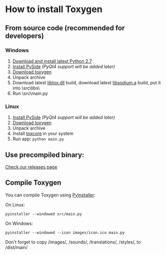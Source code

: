 # How to install Toxygen

## From source code (recommended for developers)

### Windows

1. [Download and install latest Python 2.7](https://www.python.org/downloads/windows/)
2. [Install PySide](https://pypi.python.org/pypi/PySide/1.2.4) *(PyQt4 support will be added later)*
3. [Download toxygen](https://github.com/xveduk/toxygen/archive/master.zip)
4. Unpack archive  
5. Download latest [libtox.dll](https://build.tox.chat/view/libtoxcore/job/libtoxcore_build_windows_x86_shared_release/lastSuccessfulBuild/artifact/libtoxcore_build_windows_x86_shared_release.zip) build, download latest [libsodium.a](https://build.tox.chat/view/libsodium/job/libsodium_build_windows_x86_static_release/lastSuccessfulBuild/artifact/libsodium_build_windows_x86_static_release.zip) build, put it into \src\libs\
6. Run \src\main.py


### Linux

1. [Install PySide](https://wiki.qt.io/PySide_Binaries_Linux) *(PyQt4 support will be added later)*
2. [Download toxygen](https://github.com/xveduk/toxygen/archive/master.zip)
3. Unpack archive 
4. Install [toxcore](https://github.com/irungentoo/toxcore/blob/master/INSTALL.md) in your system
5. Run app:
``python main.py``

## Use precompiled binary:
[Check our releases page](https://github.com/xveduk/toxygen/releases)

## Compile Toxygen
You can compile Toxygen using [PyInstaller](http://www.pyinstaller.org/):

On Linux:

``pyinstaller --windowed src/main.py``

On Windows:

``pyinstaller --windowed --icon images/icon.ico main.py``

Don't forget to copy /images/, /sounds/, /translations/, /styles/, to /dist/main/
